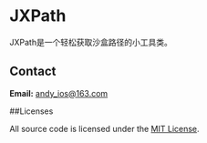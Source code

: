 # JXPath

JXPath是一个轻松获取沙盒路径的小工具类。

## Contact

**Email:** andy_ios@163.com

##Licenses

All source code is licensed under the [MIT License](https://github.com/andy0323/JXRegular/blob/master/LICENSE).

